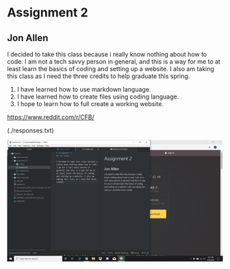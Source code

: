 # Assignment 2
## Jon Allen

I decided to take this class because i really know nothing about how to code. I am not a tech savvy person in general, and this is a way for me to at least learn the basics of coding and setting up a website. I also am taking this class as I need the three credits to help graduate this spring.

1. I have learned how to use markdown language.
2. I have learned how to create files using coding language.
3. I hope to learn how to full create a working website.

https://www.reddit.com/r/CFB/

(./responses.txt)

![screenshot](https://github.com/jonallen22/web-dev-hw/blob/master/assignment-02/images/Screenshot-02.png)
